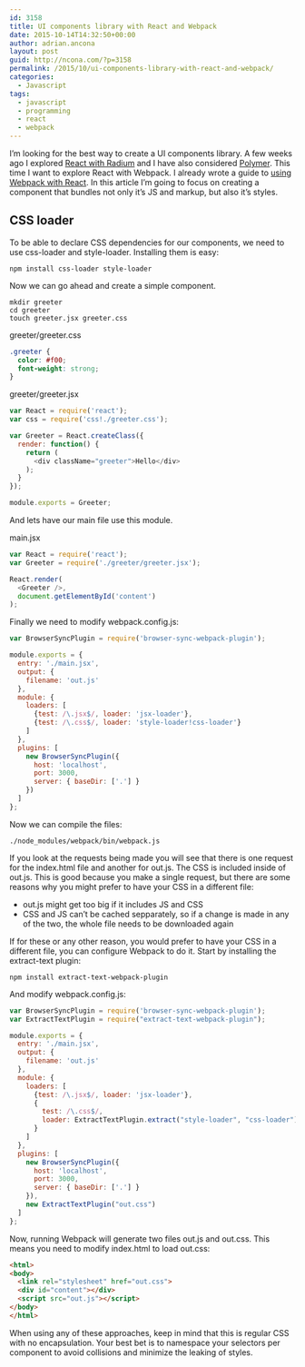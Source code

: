 ```yaml
---
id: 3158
title: UI components library with React and Webpack
date: 2015-10-14T14:32:50+00:00
author: adrian.ancona
layout: post
guid: http://ncona.com/?p=3158
permalink: /2015/10/ui-components-library-with-react-and-webpack/
categories:
  - Javascript
tags:
  - javascript
  - programming
  - react
  - webpack
---
```

I&#8217;m looking for the best way to create a UI components library. A few weeks ago I explored [React with Radium](http://ncona.com/2015/09/ui-components-library-with-react-and-radium/) and I have also considered [Polymer](http://ncona.com/2015/06/introduction-to-polymer/). This time I want to explore React with Webpack. I already wrote a guide to [using Webpack with React](http://ncona.com/2015/10/using-webpack-with-react/). In this article I&#8217;m going to focus on creating a component that bundles not only it&#8217;s JS and markup, but also it&#8217;s styles.

## CSS loader

To be able to declare CSS dependencies for our components, we need to use css-loader and style-loader. Installing them is easy:

```
npm install css-loader style-loader
```

<!--more-->

Now we can go ahead and create a simple component.

```
mkdir greeter
cd greeter
touch greeter.jsx greeter.css
```

greeter/greeter.css

```css
.greeter {
  color: #f00;
  font-weight: strong;
}
```

greeter/greeter.jsx

```js
var React = require('react');
var css = require('css!./greeter.css');

var Greeter = React.createClass({
  render: function() {
    return (
      <div className="greeter">Hello</div>
    );
  }
});

module.exports = Greeter;
```

And lets have our main file use this module.

main.jsx

```js
var React = require('react');
var Greeter = require('./greeter/greeter.jsx');

React.render(
  <Greeter />,
  document.getElementById('content')
);
```

Finally we need to modify webpack.config.js:

```js
var BrowserSyncPlugin = require('browser-sync-webpack-plugin');

module.exports = {
  entry: './main.jsx',
  output: {
    filename: 'out.js'
  },
  module: {
    loaders: [
      {test: /\.jsx$/, loader: 'jsx-loader'},
      {test: /\.css$/, loader: 'style-loader!css-loader'}
    ]
  },
  plugins: [
    new BrowserSyncPlugin({
      host: 'localhost',
      port: 3000,
      server: { baseDir: ['.'] }
    })
  ]
};
```

Now we can compile the files:

```
./node_modules/webpack/bin/webpack.js
```

If you look at the requests being made you will see that there is one request for the index.html file and another for out.js. The CSS is included inside of out.js. This is good because you make a single request, but there are some reasons why you might prefer to have your CSS in a different file:

  * out.js might get too big if it includes JS and CSS
  * CSS and JS can&#8217;t be cached sepparately, so if a change is made in any of the two, the whole file needs to be downloaded again

If for these or any other reason, you would prefer to have your CSS in a different file, you can configure Webpack to do it. Start by installing the extract-text plugin:

```
npm install extract-text-webpack-plugin
```

And modify webpack.config.js:

```js
var BrowserSyncPlugin = require('browser-sync-webpack-plugin');
var ExtractTextPlugin = require("extract-text-webpack-plugin");

module.exports = {
  entry: './main.jsx',
  output: {
    filename: 'out.js'
  },
  module: {
    loaders: [
      {test: /\.jsx$/, loader: 'jsx-loader'},
      {
        test: /\.css$/,
        loader: ExtractTextPlugin.extract("style-loader", "css-loader")
      }
    ]
  },
  plugins: [
    new BrowserSyncPlugin({
      host: 'localhost',
      port: 3000,
      server: { baseDir: ['.'] }
    }),
    new ExtractTextPlugin("out.css")
  ]
};
```

Now, running Webpack will generate two files out.js and out.css. This means you need to modify index.html to load out.css:

```html
<html>
<body>
  <link rel="stylesheet" href="out.css">
  <div id="content"></div>
  <script src="out.js"></script>
</body>
</html>
```

When using any of these approaches, keep in mind that this is regular CSS with no encapsulation. Your best bet is to namespace your selectors per component to avoid collisions and minimize the leaking of styles.
